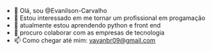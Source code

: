 - 👋 Olá, sou @Evanilson-Carvalho
- 👀 Estou interessado em me tornar um profissional em progamação 
- 🌱 atualmente estou aprendendo python e front end 
- 💞️ procuro colaborar com as empresas de tecnologia
- 📫 Como chegar até mim: vavanbr09@gmail.com
